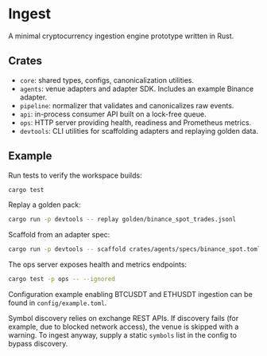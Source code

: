 # Ingest

A minimal cryptocurrency ingestion engine prototype written in Rust.

## Crates
- `core`: shared types, configs, canonicalization utilities.
- `agents`: venue adapters and adapter SDK. Includes an example Binance adapter.
- `pipeline`: normalizer that validates and canonicalizes raw events.
- `api`: in-process consumer API built on a lock-free queue.
- `ops`: HTTP server providing health, readiness and Prometheus metrics.
- `devtools`: CLI utilities for scaffolding adapters and replaying golden data.

## Example

Run tests to verify the workspace builds:

```bash
cargo test
```

Replay a golden pack:

```bash
cargo run -p devtools -- replay golden/binance_spot_trades.jsonl
```

Scaffold from an adapter spec:

```bash
cargo run -p devtools -- scaffold crates/agents/specs/binance_spot.toml
```

The ops server exposes health and metrics endpoints:

```bash
cargo test -p ops -- --ignored
```

Configuration example enabling BTCUSDT and ETHUSDT ingestion can be found in `config/example.toml`.

Symbol discovery relies on exchange REST APIs. If discovery fails (for example, due to blocked network access), the venue is skipped with a warning. To ingest anyway, supply a static `symbols` list in the config to bypass discovery.
